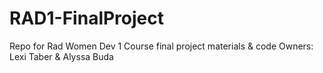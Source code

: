 # RAD1-FinalProject

Repo for Rad Women Dev 1 Course final project materials &amp; code
Owners: Lexi Taber & Alyssa Buda

